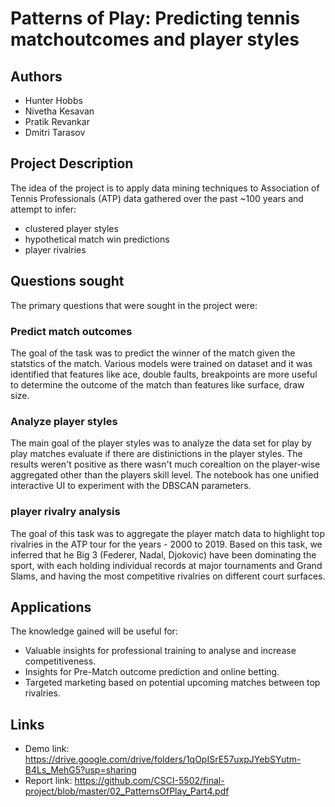 # Patterns of Play: Predicting tennis matchoutcomes and player styles

## Authors
- Hunter Hobbs
- Nivetha Kesavan
- Pratik Revankar
- Dmitri Tarasov

## Project Description
The idea of the project is to apply data mining techniques to Association of Tennis Professionals (ATP) data gathered over the past ~100 years and attempt to infer:
- clustered player styles
- hypothetical match win predictions
- player rivalries

## Questions sought
The primary questions that were sought in the project were:

### Predict match outcomes
The goal of the task was to predict the winner of the match given the statstics of the match. Various models were trained on dataset and it was identified that features like ace, double faults, breakpoints are more useful to determine the outcome of the match than features like surface, draw size.
### Analyze player styles
The main goal of the player styles was to analyze the data set for play by play matches evaluate if there are distinictions in the player styles. The results weren't positive as there wasn't much corealtion on the player-wise aggregated other than the players skill level. The notebook has one unified interactive UI to experiment with the DBSCAN parameters. 
### player rivalry analysis
The goal of this task was to aggregate the player match data to highlight top rivalries in the ATP tour for the years - 2000 to 2019. Based on this task, we inferred that he Big 3 (Federer, Nadal, Djokovic) have been dominating the sport, with each holding individual records at major tournaments and Grand Slams, and having the most competitive rivalries on different court surfaces.
## Applications
The knowledge gained will be useful for:
- Valuable insights for professional training to analyse and increase competitiveness.
- Insights for Pre-Match outcome prediction and online betting.
- Targeted marketing based on potential upcoming matches between top rivalries.

## Links
-  Demo link: https://drive.google.com/drive/folders/1qOpISrE57uxpJYebSYutm-B4Ls_MehG5?usp=sharing 
-  Report link: https://github.com/CSCI-5502/final-project/blob/master/02_PatternsOfPlay_Part4.pdf

